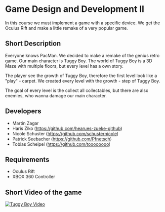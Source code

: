 # Game Design and Development II

In this course we must implement a game with a specific device. We get the Oculus Rift and make a little remake of a very popular game.

## Short Description

Everyone knows PacMan. We decided to make a remake of the genius retro game. Our main character is Tuggy Boy.
The world of Tuggy Boy is a 3D Maze with multiple floors, but every level has a own story.

The player see the growth of Tuggy Boy, therefore the first level look like a "play" - carpet. We created every level with the growth - step of Tuggy Boy. 

The goal of every level is the collect all collectables, but there are also enemies, who wanna damage our main character.

## Developers
* Martin Zagar
* Haris Ziko (https://github.com/hearues-zueke-github)
* Nicole Schuster (https://github.com/schusternicole)
* Patrick Seebacher (https://github.com/Pfnetsch)
* Tobias Scheipel (https://github.com/toooooooo)

## Requirements
* Oculus Rift
* XBOX 360 Controller

## Short Video of the game
[![Tuggy Boy Video](https://github.com/heinzi1991/GDDII/blob/master/Images/Tuggy%20Boy.png)](https://www.youtube.com/watch?v=MtHxPDz1r_M "Tuggy Boy")
